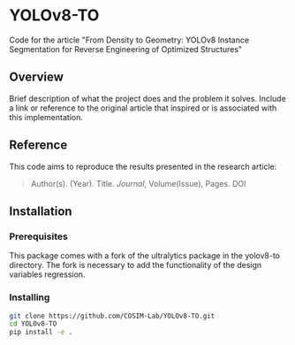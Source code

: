 # YOLOv8-TO
Code for the article "From Density to Geometry: YOLOv8 Instance Segmentation for Reverse Engineering of Optimized Structures"
## Overview
Brief description of what the project does and the problem it solves. Include a link or reference to the original article that inspired or is associated with this implementation.

##  Reference
This code aims to reproduce the results presented in the research article:

> Author(s). (Year). Title. *Journal*, Volume(Issue), Pages. DOI

## Installation

### Prerequisites
This package comes with a fork of the ultralytics package in the yolov8-to directory. The fork is necessary to add the functionality of the design variables regression.

### Installing

```bash
git clone https://github.com/COSIM-Lab/YOLOv8-TO.git
cd YOLOv8-TO
pip install -e .
